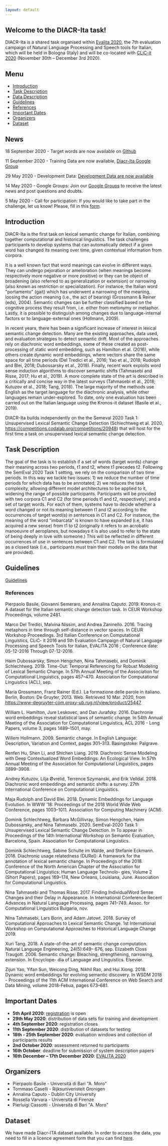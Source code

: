 ```yaml
---
layout: default
---
```


## Welcome to the DIACR-Ita task!

DIACR-Ita is a shared task organised within [Evalita 2020](http://www.evalita.it/2020/), the 7th evaluation campaign of Natural Language Processing and Speech tools for Italian, which will be held in Bologna (Italy) and will be co-located with [CLiC-it 2020](http://clic2020.ilc.cnr.it/en/home-2/) (November 30th – December 3rd 2020).


## Menu

- [Introduction](#introduction)
- [Task Description](#task-description)
- [Data Description](#data-description)
- [Guidelines](#guidelines)
- [References](#references)
- [Important Dates](#important-dates)
- [Organizers](#organizers)
- [Dataset](#dataset)


## News

18 September 2020 - 
Target words are now available on [Github](https://github.com/diacr-ita/data/tree/master/test)

11 September 2020 - 
Training Data are now available, [Diacr-Ita Google Group](https://groups.google.com/forum/embed/?place=forum/evalita-2020-diacr-ita) 

29 May 2020 - Development Data:
[Development Data are now available](https://github.com/diacr-ita/data)

14 May 2020 - Google Groups:
Join our [Google Groups](https://groups.google.com/forum/embed/?place=forum/evalita-2020-diacr-ita) to receive the latest news and post questions and doubts.

5 May 2020 - Call for participation:
If you would like to take part in the challenge, let us know! Please, fill in this [form](https://forms.gle/pXgWVDiMMUYDgeyM7).


## Introduction

DIACR-Ita is the first task on lexical semantic change for Italian, combining together computational and historical linguistics. The task challenges participants to develop systems that can automatically detect if a given word has changed its meaning over time, given contextual information from corpora.

It is a well known fact that word meanings can evolve in different ways. They can undergo pejoration or amelioration (when
meanings become respectively more negative or more positive) or they can be object of broadening (also referred to as generalization or extension) or narrowing (also known as restriction or specialization). For instance, the Italian word "portamento" (gait) which has underwent a narrowing of the meaning, loosing the action meaning (i.e., the act of bearing) (Grossmann & Reiner (eds), 2004). Semantic changes can be further classified based on the cognitive process they result from, i.e. either from metonymy or metaphor. Lastly, it is possible to distinguish among changes due to language-internal factors or to language-external ones (Hollmann, 2009). 

In recent years, there has been a significant increase of interest in lexical semantic change detection. Many are the existing approaches, data used, and evaluation strategies to detect semantic drift. Most of the approaches rely on diachronic word embeddings, some of these created as post-processing of static word embedding, such as Hamilton et al. (2016), while others create dynamic word embeddings, where vectors share the same space for all time periods (Del Tredici et al., 2016; Yao et al., 2018; Rudolph and Blei, 2018; Dubossarsky et al., 2019). Finally, recent work exploits word sense induction algorithms to discover semantic shifts (Tahmasebi and Risse, 2017; Hu et al., 2019). A more complete state of the art is described in a critically and concise way in the latest surveys (Tahmasebi et al., 2018; Kutuzov et al., 2018; Tang, 2018). The large majority of the methods use English as the target language for the diachronic analysis, while other languages remain under-explored. To date, only one evaluation has been carried out on the Italian language using the Kronos-it dataset (Basile et al., 2019).

DIACR-Ita builds independently on the the Semeval 2020 Task 1: Unsupervised Lexical Semantic Change Detection (Schlechtweg et al. 2020, https://competitions.codalab.org/competitions/20948) that  will host for the first time a task on unsupervised lexical semantic change detection.


## Task Description

The goal of the task is to establish if a set of words (target words) change their meaning across two periods, t1 and t2, where t1 precedes t2.
Following the SemEval 2020 Task 1 setting, we rely on the comparison of two time periods. In this way we tackle two issues: 1) we reduce the number of time periods for which data has to be annotated; 2) we reduces the task complexity, allowing different model architectures to be applied to it, widening the range of possible participants.
Participants will be provided with two corpora C1 and C2 (for time periods t1 and t2, respectively), and a set of target words. For each of them, systems have to decide whether a word changed or not its meaning between t1 and t2 according to the occurrences of target word(s) in sentences in C1 and C2. For instance, the meaning of the word “imbarcata” is known to have expanded (i.e, it has acquired a new sense) from t1 to t2 (originally it refers to an acrobatic manoeuvre of aeroplanes, but nowadays it is also used to refer to the state of being deeply in love with someone.) This will be reflected in different occurrences of use in sentences between C1 and C2.
The task is formulated as a closed task (i.e., participants must train their models on the data that are provided).

## Guidelines

<a href="/DIACR-Ita/guidelines/EVALITA_2020___DIACR_ita___Guidelines.pdf" target="_blank">Guidelines</a>


### References

Pierpaolo Basile, Giovanni Semeraro, and Annalina Caputo. 2019. Kronos-it: A dataset for the Italian semantic change detection task. In CEUR Workshop Proceedings, volume 2481.

Marco Del Tredici, Malvina Nissim, and Andrea Zaninello. 2016. Tracing metaphors in time through self-distance in vector spaces. In CEUR Workshop Proceedings. 3rd Italian Conference on Computational Linguistics, CLiC- it 2016 and 5th Evaluation Campaign of Natural Language Processing and Speech Tools for Italian, EVALITA 2016 ; Conference date: 05-12-2016 Through 07-12-2016.

Haim Dubossarsky, Simon Hengchen, Nina Tahmasebi, and Dominik Schlechtweg. 2019. Time-Out: Temporal Referencing for Robust Modeling of Lexical Semantic Change. In 57th Annual Meeting of the Association for Computational Linguistics, pages 457–470. Association for Computational Linguistics (ACL), sep.

Maria Grossmann, Franz Rainer (Ed.). La formazione delle parole in italiano. Berlin, Boston: De Gruyter, 2013. Web. Retrieved 10 Mar. 2020, from https://www-degruyter-com.proxy-ub.rug.nl/view/product/25447

William L. Hamilton, Jure Leskovec, and Dan Jurafsky. 2016. Diachronie word embeddings reveal statistical laws of semantic change. In 54th Annual Meeting of the Association for Computational Linguistics, ACL 2016 - Long Papers, volume 3, pages 1489–1501, may.

Willem Hollmann. 2009. Semantic change. In English Language: Description, Variation and Context, pages 301–313. Basingstoke: Palgrave.

Renfen Hu, Shen Li, and Shichen Liang. 2019. Diachronic Sense Modeling with Deep Contextualized Word Embeddings: An Ecological View. In 57th Annual Meeting of the Association for Computational Linguistics, pages 3899–3908.

Andrey Kutuzov, Lilja Øvrelid, Terrence Szymanski, and Erik Velldal. 2018. Diachronic word embeddings and semantic shifts: a survey. 27th International Conference on Computational Linguistics.

Maja Rudolph and David Blei. 2018. Dynamic Embeddings for Language Evolution. In WWW ’18: Proceedings of the 2018 World Wide Web Conference, pages 1003–1011. Association for Computing Machinery (ACM).

Dominik Schlechtweg, Barbara McGillivray, Simon Hengchen, Haim Dubossarsky, and Nina Tahmasebi. 2020. SemEval-2020 Task 1: Unsupervised Lexical Semantic Change Detection. In To appear in Proceedings of the 14th International Workshop on Semantic Evaluation, Barcelona, Spain. Association for Computational Linguistics.

Dominik Schlechtweg, Sabine Schulte im Walde, and Stefanie Eckmann. 2018. Diachronic usage relatedness (DURel): A framework for the annotation of lexical semantic change. In Proceedings of the 2018 Conference of the North American Chapter of the Association for Computational Linguistics: Human Language Technolo- gies, Volume 2 (Short Papers), pages 169–174, New Orleans, Louisiana, June. Association for Computational Linguistics.

Nina Tahmasebi and Thomas Risse. 2017. Finding IndividualWord Sense Changes and their Delay in Appearance. In International Conference Recent Advances in Natural Language Processing, pages 741–749. Assoc. for Computational Linguistics Bulgaria, nov.

Nina Tahmasebi, Lars Borin, and Adam Jatowt. 2018. Survey of Computational Approaches to Lexical Semantic Change. 1st International Workshop on Computational Approaches to Historical Language Change 2019.

Xuri Tang. 2018. A state-of-the-art of semantic change computation. Natural Language Engineering, 24(5):649– 676, sep.
Elizabeth Closs Traugott. 2006. Semantic change: Bleaching, strengthening, narrowing, extension. In Encyclope- dia of Language and Linguistics. Elsevier.

Zijun Yao, Yifan Sun, Weicong Ding, Nikhil Rao, and Hui Xiong. 2018. Dynamic word embeddings for evolving semantic discovery. In WSDM 2018 - Proceedings of the 11th ACM International Conference on Web Search and Data Mining, volume 2018-Febua, pages 673–681.


## Important Dates

- **5th April 2020**: [registration](https://forms.gle/pXgWVDiMMUYDgeyM7) is open
- **29th May 2020**: distribution of data sets for training and development
- **4th September 2020**: registration closes
- **11th September 2020**: distribution of datasets for testing
- **18th - 25th September 2020**: evaluation windows and collection of participants results
- **2nd October 2020**: assessment returned to participants
- **16th October**: deadline for submission of system description papers
- **16th December – 17th December 2020**: [EVALITA 2020](http://www.evalita.it/)


## Organizers

- Pierpaolo Basile - Università di Bari "A. Moro"
- Tommaso Caselli - Rijksuniveristeit Gronigen
- Annalina Caputo - Dublin City University
- Rossella Varvara - Università di Firenze
- Pierluigi Cassotti - Università di Bari "A. Moro"


## Dataset

We have made Diacr-ITA dataset available. In order to access the data, you need to fill in a licence agreement form that you can find [here](https://docs.google.com/forms/d/e/1FAIpQLSdM5bd5qg3TXKVPFbNyuGjnOkbxwFo38k3Tig9XZLNjt7Z3Gg/viewform).
